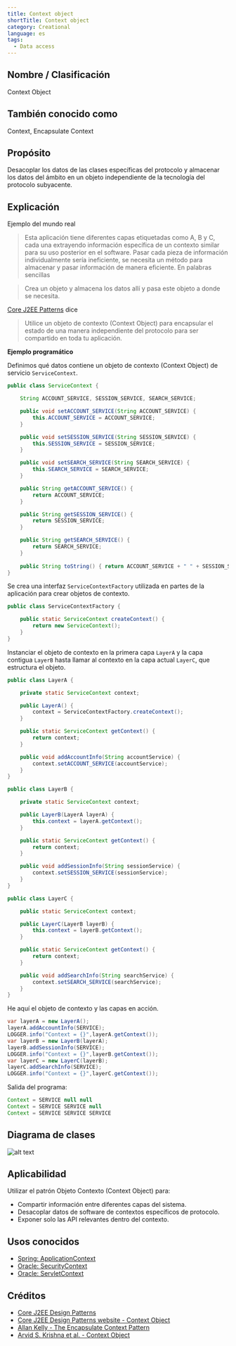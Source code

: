 ```yaml
---
title: Context object
shortTitle: Context object
category: Creational
language: es
tags:
  - Data access
---
```


## Nombre / Clasificación

Context Object

## También conocido como

Context, Encapsulate Context

## Propósito

Desacoplar los datos de las clases específicas del protocolo y almacenar los datos del ámbito en un objeto independiente
de la tecnología del protocolo subyacente.

## Explicación

Ejemplo del mundo real

> Esta aplicación tiene diferentes capas etiquetadas como A, B y C, cada una extrayendo información específica de un
> contexto similar para su uso posterior en el software. Pasar cada pieza de información individualmente sería
> ineficiente, se necesita un método para almacenar y pasar información de manera eficiente.
> En palabras sencillas

> Crea un objeto y almacena los datos allí y pasa este objeto a donde se necesita.

[Core J2EE Patterns](http://corej2eepatterns.com/ContextObject.htm) dice

> Utilice un objeto de contexto (Context Object) para encapsular el estado de una manera independiente del protocolo para ser compartido
> en toda tu aplicación.

**Ejemplo programático**

Definimos qué datos contiene un objeto de contexto (Context Object) de servicio `ServiceContext`.

```Java
public class ServiceContext {

    String ACCOUNT_SERVICE, SESSION_SERVICE, SEARCH_SERVICE;

    public void setACCOUNT_SERVICE(String ACCOUNT_SERVICE) {
        this.ACCOUNT_SERVICE = ACCOUNT_SERVICE;
    }

    public void setSESSION_SERVICE(String SESSION_SERVICE) {
        this.SESSION_SERVICE = SESSION_SERVICE;
    }

    public void setSEARCH_SERVICE(String SEARCH_SERVICE) {
        this.SEARCH_SERVICE = SEARCH_SERVICE;
    }

    public String getACCOUNT_SERVICE() {
        return ACCOUNT_SERVICE;
    }

    public String getSESSION_SERVICE() {
        return SESSION_SERVICE;
    }

    public String getSEARCH_SERVICE() {
        return SEARCH_SERVICE;
    }
    
    public String toString() { return ACCOUNT_SERVICE + " " + SESSION_SERVICE + " " + SEARCH_SERVICE;}
}
```

Se crea una interfaz `ServiceContextFactory` utilizada en partes de la aplicación para crear objetos de contexto.

```Java
public class ServiceContextFactory {

    public static ServiceContext createContext() {
        return new ServiceContext();
    }
}
```

Instanciar el objeto de contexto en la primera capa `LayerA` y la capa contigua `LayerB` hasta llamar al contexto en la capa actual `LayerC`,
que estructura el objeto.

```Java
public class LayerA {

    private static ServiceContext context;

    public LayerA() {
        context = ServiceContextFactory.createContext();
    }

    public static ServiceContext getContext() {
        return context;
    }

    public void addAccountInfo(String accountService) {
        context.setACCOUNT_SERVICE(accountService);
    }
}

public class LayerB {

    private static ServiceContext context;

    public LayerB(LayerA layerA) {
        this.context = layerA.getContext();
    }

    public static ServiceContext getContext() {
        return context;
    }

    public void addSessionInfo(String sessionService) {
        context.setSESSION_SERVICE(sessionService);
    }
}

public class LayerC {

    public static ServiceContext context;

    public LayerC(LayerB layerB) {
        this.context = layerB.getContext();
    }

    public static ServiceContext getContext() {
        return context;
    }

    public void addSearchInfo(String searchService) {
        context.setSEARCH_SERVICE(searchService);
    }
}
```

He aquí el objeto de contexto y las capas en acción.

```Java
var layerA = new LayerA();
layerA.addAccountInfo(SERVICE);
LOGGER.info("Context = {}",layerA.getContext());
var layerB = new LayerB(layerA);
layerB.addSessionInfo(SERVICE);
LOGGER.info("Context = {}",layerB.getContext());
var layerC = new LayerC(layerB);
layerC.addSearchInfo(SERVICE);
LOGGER.info("Context = {}",layerC.getContext());
```

Salida del programa:

```Java
Context = SERVICE null null
Context = SERVICE SERVICE null
Context = SERVICE SERVICE SERVICE
```

## Diagrama de clases

![alt text](./etc/context-object.png "Context object")

## Aplicabilidad

Utilizar el patrón Objeto Contexto (Context Object) para:

* Compartir información entre diferentes capas del sistema.
* Desacoplar datos de software de contextos específicos de protocolo.
* Exponer solo las API relevantes dentro del contexto.

## Usos conocidos

* [Spring: ApplicationContext](https://docs.spring.io/spring-framework/docs/current/javadoc-api/org/springframework/context/ApplicationContext.html)
* [Oracle: SecurityContext](https://docs.oracle.com/javaee/7/api/javax/ws/rs/core/SecurityContext.html)
* [Oracle: ServletContext](https://docs.oracle.com/javaee/6/api/javax/servlet/ServletContext.html)

## Créditos

* [Core J2EE Design Patterns](https://amzn.to/3IhcY9w)
* [Core J2EE Design Patterns website - Context Object](http://corej2eepatterns.com/ContextObject.htm)
* [Allan Kelly - The Encapsulate Context Pattern](https://accu.org/journals/overload/12/63/kelly_246/)
* [Arvid S. Krishna et al. - Context Object](https://www.dre.vanderbilt.edu/~schmidt/PDF/Context-Object-Pattern.pdf)
